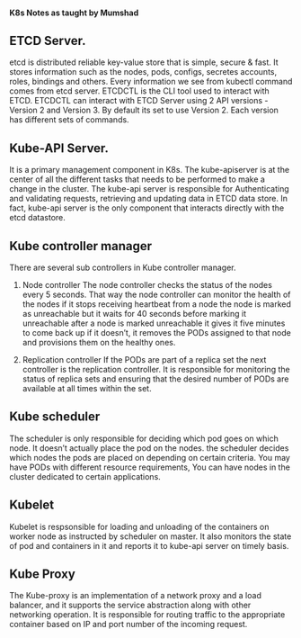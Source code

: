 #### K8s Notes as taught by Mumshad

## ETCD Server.
etcd is distributed reliable key-value store that is simple, secure & fast. It stores information such as the nodes, pods, configs, secretes
accounts, roles, bindings and others. Every information we see from kubectl command comes from etcd server.
ETCDCTL is the CLI tool used to interact with ETCD. ETCDCTL can interact with ETCD Server using 2 API versions - Version 2 and Version 3.  By default its set to use Version 2. Each version has different sets of commands.

## Kube-API Server.
It is a primary management component in K8s. The kube-apiserver is at the center of all the different tasks that needs to be performed to make a
change in the cluster. The kube-api server is responsible for Authenticating and validating requests, retrieving and updating data in ETCD data store. In fact, kube-api server is the only component that interacts directly with the etcd datastore.

## Kube controller manager
There are several sub controllers in Kube controller manager.

1. Node controller
   The node controller checks the status of the nodes every 5 seconds. That way the node controller can monitor the health of the nodes if it stops receiving heartbeat from a node the node is marked as unreachable but it waits for 40 seconds before marking it unreachable after a node is marked unreachable it gives it five minutes to come back up if it doesn’t, it removes the PODs assigned to that node and provisions them on the healthy ones.

2. Replication controller
   If the PODs are part of a replica set the next controller is the replication controller. It is responsible for monitoring the status of replica sets and ensuring that the desired number of PODs are available at all times within the set.


## Kube scheduler
The scheduler is only responsible for deciding which pod goes on which node. It doesn’t actually place the pod on the nodes. the scheduler decides which nodes the pods are placed on depending on certain criteria. You may have PODs with different resource requirements, You can have nodes in the cluster dedicated to certain applications.

## Kubelet
Kubelet is respsonsible for loading and unloading of the containers on worker node as instructed by scheduler on master. It also monitors
the state of pod and containers in it and reports it to kube-api server on timely basis.

## Kube Proxy
The Kube-proxy is an implementation of a network proxy and a load balancer, and it supports the service abstraction along with other networking operation. It is responsible for routing traffic to the appropriate container based on IP and port number of the incoming request.
